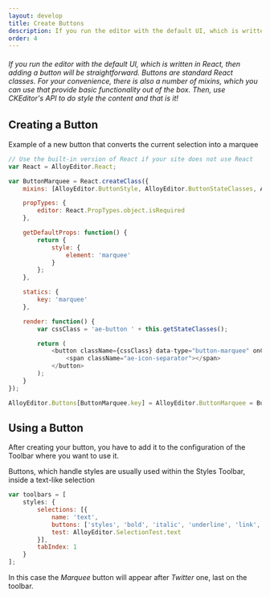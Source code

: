 ```yaml
---
layout: develop
title: Create Buttons
description: If you run the editor with the default UI, which is written in React, then adding a button will be straightforward. Buttons are standard React classes. For your convenience, there is also a number of mixins, which you can use that provide basic functionality out of the box. Then, use CKEditor's API to do style the content and that is it!
order: 4
---
```


###### If you run the editor with the default UI, which is written in React, then adding a button will be straightforward. Buttons are standard React classes. For your convenience, there is also a number of mixins, which you can use that provide basic functionality out of the box. Then, use CKEditor's API to do style the content and that is it!

<article id="article1">

## Creating a Button

<span class="code-header">Example of a new button that converts the current selection into a marquee</span>

```javascript
// Use the built-in version of React if your site does not use React
var React = AlloyEditor.React;

var ButtonMarquee = React.createClass({
    mixins: [AlloyEditor.ButtonStyle, AlloyEditor.ButtonStateClasses, AlloyEditor.ButtonActionStyle],

    propTypes: {
        editor: React.PropTypes.object.isRequired
    },

    getDefaultProps: function() {
        return {
            style: {
                element: 'marquee'
            }
        };
    },

    statics: {
        key: 'marquee'
    },

    render: function() {
        var cssClass = 'ae-button ' + this.getStateClasses();

        return (
            <button className={cssClass} data-type="button-marquee" onClick={this.applyStyle} tabIndex={this.props.tabIndex}>
                <span className="ae-icon-separator"></span>
            </button>
        );
    }
});

AlloyEditor.Buttons[ButtonMarquee.key] = AlloyEditor.ButtonMarquee = ButtonMarquee;
```

</article>

<article id="article2">

## Using a Button

After creating your button, you have to add it to the configuration of the Toolbar where you want to use it.

<span class="code-header">Buttons, which handle styles are usually used within the Styles Toolbar, inside a text-like selection</span>

```javascript
var toolbars = [
    styles: {
        selections: [{
            name: 'text',
            buttons: ['styles', 'bold', 'italic', 'underline', 'link', 'twitter', 'marquee'],
            test: AlloyEditor.SelectionTest.text
        }],
        tabIndex: 1
    }
];
```

In this case the <em>Marquee</em> button will appear after <em>Twitter</em> one, last on the toolbar.

</article>